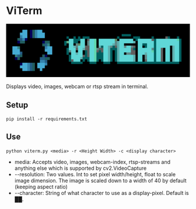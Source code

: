 
# ViTerm 
<p align="center">
  <img src="/figures/viterm_logo.png" alt="Viterm logo"/>
</p>

Displays video, images, webcam or rtsp stream in terminal. 

## Setup
```
pip install -r requirements.txt
```

## Use
```
python viterm.py <media> -r <Height Width> -c <display character> 
```
* media: Accepts video, images, webcam-index, rtsp-streams and anything else which is supported by cv2.VideoCapture
* --resolution: Two values. Int to set pixel width/height, float to scale image dimension. The image is scaled down to a width of 40 by default (keeping aspect ratio)
* --character: String of what character to use as a display-pixel. Default is ██. 

